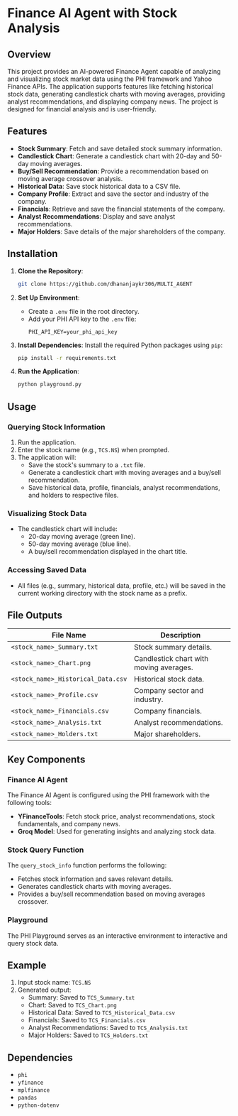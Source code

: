 # Finance AI Agent with Stock Analysis

## Overview
This project provides an AI-powered Finance Agent capable of analyzing and visualizing stock market data using the PHI framework and Yahoo Finance APIs. The application supports features like fetching historical stock data, generating candlestick charts with moving averages, providing analyst recommendations, and displaying company news. The project is designed for financial analysis and is user-friendly.

## Features
- **Stock Summary**: Fetch and save detailed stock summary information.
- **Candlestick Chart**: Generate a candlestick chart with 20-day and 50-day moving averages.
- **Buy/Sell Recommendation**: Provide a recommendation based on moving average crossover analysis.
- **Historical Data**: Save stock historical data to a CSV file.
- **Company Profile**: Extract and save the sector and industry of the company.
- **Financials**: Retrieve and save the financial statements of the company.
- **Analyst Recommendations**: Display and save analyst recommendations.
- **Major Holders**: Save details of the major shareholders of the company.

## Installation

1. **Clone the Repository**:
   ```bash
   git clone https://github.com/dhananjaykr306/MULTI_AGENT
   ```

2. **Set Up Environment**:
   - Create a `.env` file in the root directory.
   - Add your PHI API key to the `.env` file:
     ```
     PHI_API_KEY=your_phi_api_key
     ```

3. **Install Dependencies**:
   Install the required Python packages using `pip`:
   ```bash
   pip install -r requirements.txt
   ```

4. **Run the Application**:
   ```bash
   python playground.py
   ```

## Usage

### Querying Stock Information
1. Run the application.
2. Enter the stock name (e.g., `TCS.NS`) when prompted.
3. The application will:
   - Save the stock's summary to a `.txt` file.
   - Generate a candlestick chart with moving averages and a buy/sell recommendation.
   - Save historical data, profile, financials, analyst recommendations, and holders to respective files.

### Visualizing Stock Data
- The candlestick chart will include:
  - 20-day moving average (green line).
  - 50-day moving average (blue line).
  - A buy/sell recommendation displayed in the chart title.

### Accessing Saved Data
- All files (e.g., summary, historical data, profile, etc.) will be saved in the current working directory with the stock name as a prefix.

## File Outputs
| File Name                        | Description                                       |
|----------------------------------|---------------------------------------------------|
| `<stock_name>_Summary.txt`       | Stock summary details.                           |
| `<stock_name>_Chart.png`         | Candlestick chart with moving averages.          |
| `<stock_name>_Historical_Data.csv` | Historical stock data.                           |
| `<stock_name>_Profile.csv`       | Company sector and industry.                     |
| `<stock_name>_Financials.csv`    | Company financials.                              |
| `<stock_name>_Analysis.txt`      | Analyst recommendations.                         |
| `<stock_name>_Holders.txt`       | Major shareholders.                              |

## Key Components

### Finance AI Agent
The Finance AI Agent is configured using the PHI framework with the following tools:
- **YFinanceTools**: Fetch stock price, analyst recommendations, stock fundamentals, and company news.
- **Groq Model**: Used for generating insights and analyzing stock data.

### Stock Query Function
The `query_stock_info` function performs the following:
- Fetches stock information and saves relevant details.
- Generates candlestick charts with moving averages.
- Provides a buy/sell recommendation based on moving averages crossover.

### Playground
The PHI Playground serves as an interactive environment to interactive and query stock data.

## Example
1. Input stock name: `TCS.NS`
2. Generated output:
   - Summary: Saved to `TCS_Summary.txt`
   - Chart: Saved to `TCS_Chart.png`
   - Historical Data: Saved to `TCS_Historical_Data.csv`
   - Financials: Saved to `TCS_Financials.csv`
   - Analyst Recommendations: Saved to `TCS_Analysis.txt`
   - Major Holders: Saved to `TCS_Holders.txt`

## Dependencies
- `phi`
- `yfinance`
- `mplfinance`
- `pandas`
- `python-dotenv`

